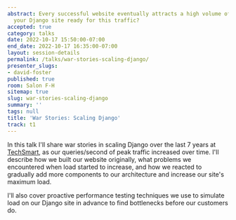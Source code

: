 ```yaml
---
abstract: Every successful website eventually attracts a high volume of traffic. Is
  your Django site ready for this traffic?
accepted: true
category: talks
date: 2022-10-17 15:50:00-07:00
end_date: 2022-10-17 16:35:00-07:00
layout: session-details
permalink: /talks/war-stories-scaling-django/
presenter_slugs:
- david-foster
published: true
room: Salon F-H
sitemap: true
slug: war-stories-scaling-django
summary: ''
tags: null
title: 'War Stories: Scaling Django'
track: t1
---
```


In this talk I'll share war stories in scaling Django over the last 7 years at [TechSmart], as our queries/second of peak traffic increased over time. I'll describe how we built our website originally, what problems we encountered when load started to increase, and how we reacted to gradually add more components to our architecture and increase our site's maximum load.

I'll also cover proactive performance testing techniques we use to simulate load on our Django site in advance to find bottlenecks before our customers do.

[TechSmart]: https://www.techsmart.codes/
